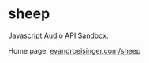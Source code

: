 sheep
=====

Javascript Audio API Sandbox.

Home page: [evandroeisinger.com/sheep](http://evandroeisinger.com/sheep)

